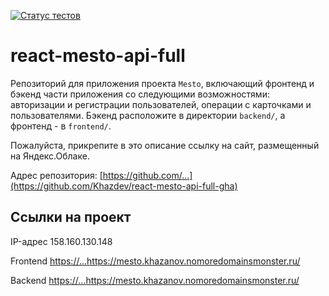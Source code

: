 [![Статус тестов](../../actions/workflows/tests.yml/badge.svg)](../../actions/workflows/tests.yml)

# react-mesto-api-full
Репозиторий для приложения проекта `Mesto`, включающий фронтенд и бэкенд части приложения со следующими возможностями: авторизации и регистрации пользователей, операции с карточками и пользователями. Бэкенд расположите в директории `backend/`, а фронтенд - в `frontend/`. 
  
Пожалуйста, прикрепите в это описание ссылку на сайт, размещенный на Яндекс.Облаке.

Адрес репозитория: [https://github.com/...](https://github.com/Khazdev/react-mesto-api-full-gha)

## Ссылки на проект

IP-адрес 158.160.130.148

Frontend [https://...](https://mesto.khazanov.nomoredomainsmonster.ru/)https://mesto.khazanov.nomoredomainsmonster.ru/

Backend [https://...](https://api.mesto.khazanov.nomoredomainsmonster.ru/)https://mesto.khazanov.nomoredomainsmonster.ru/

